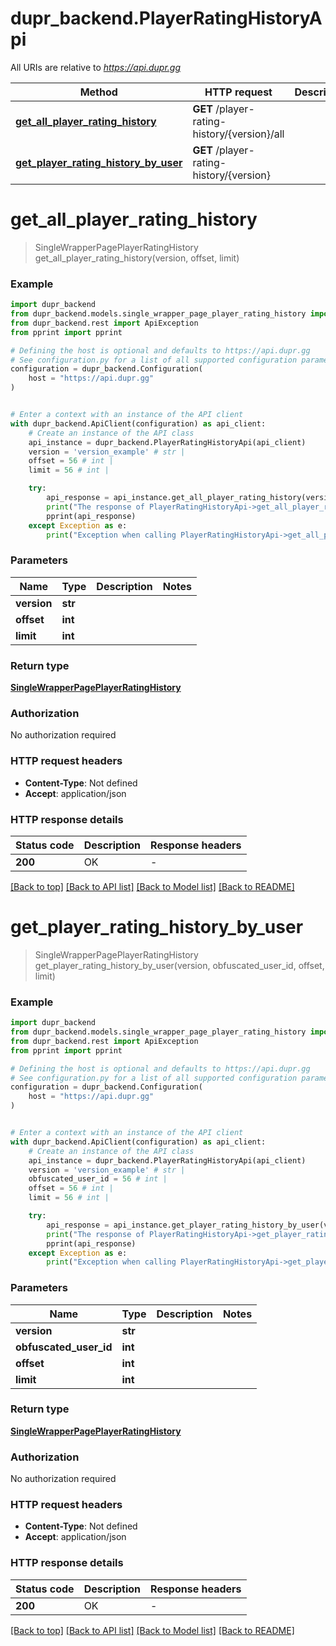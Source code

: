 # dupr_backend.PlayerRatingHistoryApi

All URIs are relative to *https://api.dupr.gg*

Method | HTTP request | Description
------------- | ------------- | -------------
[**get_all_player_rating_history**](PlayerRatingHistoryApi.md#get_all_player_rating_history) | **GET** /player-rating-history/{version}/all | 
[**get_player_rating_history_by_user**](PlayerRatingHistoryApi.md#get_player_rating_history_by_user) | **GET** /player-rating-history/{version} | 


# **get_all_player_rating_history**
> SingleWrapperPagePlayerRatingHistory get_all_player_rating_history(version, offset, limit)

### Example


```python
import dupr_backend
from dupr_backend.models.single_wrapper_page_player_rating_history import SingleWrapperPagePlayerRatingHistory
from dupr_backend.rest import ApiException
from pprint import pprint

# Defining the host is optional and defaults to https://api.dupr.gg
# See configuration.py for a list of all supported configuration parameters.
configuration = dupr_backend.Configuration(
    host = "https://api.dupr.gg"
)


# Enter a context with an instance of the API client
with dupr_backend.ApiClient(configuration) as api_client:
    # Create an instance of the API class
    api_instance = dupr_backend.PlayerRatingHistoryApi(api_client)
    version = 'version_example' # str | 
    offset = 56 # int | 
    limit = 56 # int | 

    try:
        api_response = api_instance.get_all_player_rating_history(version, offset, limit)
        print("The response of PlayerRatingHistoryApi->get_all_player_rating_history:\n")
        pprint(api_response)
    except Exception as e:
        print("Exception when calling PlayerRatingHistoryApi->get_all_player_rating_history: %s\n" % e)
```



### Parameters


Name | Type | Description  | Notes
------------- | ------------- | ------------- | -------------
 **version** | **str**|  | 
 **offset** | **int**|  | 
 **limit** | **int**|  | 

### Return type

[**SingleWrapperPagePlayerRatingHistory**](SingleWrapperPagePlayerRatingHistory.md)

### Authorization

No authorization required

### HTTP request headers

 - **Content-Type**: Not defined
 - **Accept**: application/json

### HTTP response details

| Status code | Description | Response headers |
|-------------|-------------|------------------|
**200** | OK |  -  |

[[Back to top]](#) [[Back to API list]](../README.md#documentation-for-api-endpoints) [[Back to Model list]](../README.md#documentation-for-models) [[Back to README]](../README.md)

# **get_player_rating_history_by_user**
> SingleWrapperPagePlayerRatingHistory get_player_rating_history_by_user(version, obfuscated_user_id, offset, limit)

### Example


```python
import dupr_backend
from dupr_backend.models.single_wrapper_page_player_rating_history import SingleWrapperPagePlayerRatingHistory
from dupr_backend.rest import ApiException
from pprint import pprint

# Defining the host is optional and defaults to https://api.dupr.gg
# See configuration.py for a list of all supported configuration parameters.
configuration = dupr_backend.Configuration(
    host = "https://api.dupr.gg"
)


# Enter a context with an instance of the API client
with dupr_backend.ApiClient(configuration) as api_client:
    # Create an instance of the API class
    api_instance = dupr_backend.PlayerRatingHistoryApi(api_client)
    version = 'version_example' # str | 
    obfuscated_user_id = 56 # int | 
    offset = 56 # int | 
    limit = 56 # int | 

    try:
        api_response = api_instance.get_player_rating_history_by_user(version, obfuscated_user_id, offset, limit)
        print("The response of PlayerRatingHistoryApi->get_player_rating_history_by_user:\n")
        pprint(api_response)
    except Exception as e:
        print("Exception when calling PlayerRatingHistoryApi->get_player_rating_history_by_user: %s\n" % e)
```



### Parameters


Name | Type | Description  | Notes
------------- | ------------- | ------------- | -------------
 **version** | **str**|  | 
 **obfuscated_user_id** | **int**|  | 
 **offset** | **int**|  | 
 **limit** | **int**|  | 

### Return type

[**SingleWrapperPagePlayerRatingHistory**](SingleWrapperPagePlayerRatingHistory.md)

### Authorization

No authorization required

### HTTP request headers

 - **Content-Type**: Not defined
 - **Accept**: application/json

### HTTP response details

| Status code | Description | Response headers |
|-------------|-------------|------------------|
**200** | OK |  -  |

[[Back to top]](#) [[Back to API list]](../README.md#documentation-for-api-endpoints) [[Back to Model list]](../README.md#documentation-for-models) [[Back to README]](../README.md)


